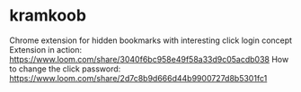 # kramkoob
Chrome extension for hidden bookmarks with interesting click login concept
Extension in action: https://www.loom.com/share/3040f6bc958e49f58a33d9c05acdb038
How to change the click password: https://www.loom.com/share/2d7c8b9d666d44b9900727d8b5301fc1
